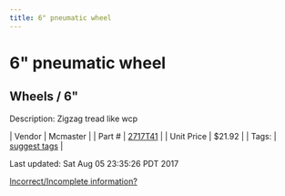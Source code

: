 ```yaml
---
title: 6" pneumatic wheel
---
```


# 6" pneumatic wheel
## Wheels / 6"
Description: 	Zigzag tread like wcp 

| Vendor | Mcmaster | 
| Part # | [2717T41](https://www.mcmaster.com/#2717T41) | 
| Unit Price | $21.92 | 
| Tags: | [suggest tags](https://docs.google.com/forms/d/e/1FAIpQLSeWyY8v3RgOty-MyWmh9U0iivNYN_molChYyS-0U-o-kOAv_g/viewform) | 

Last updated: Sat Aug 05 23:35:26 PDT 2017

 [Incorrect/Incomplete information?](https://docs.google.com/forms/d/e/1FAIpQLSeWyY8v3RgOty-MyWmh9U0iivNYN_molChYyS-0U-o-kOAv_g/viewform)